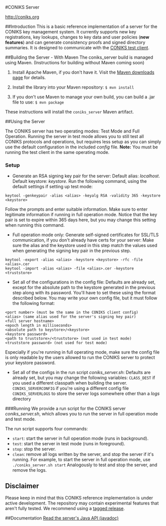 #CONIKS Server

http://coniks.org

##Introduction
This is a basic reference implementation of a server for the CONIKS key management system. It currently supports new key registrations, key lookups, changes to key data and user policies (**new features**) and can generate consistency proofs and signed directory summaries. It is designed to communicate with the [CONIKS test client](https://github.com/coniks-sys/coniks-java/tree/master/coniks_test_client).

##Building the Server - With Maven
The coniks_server build is managed using Maven. (Instructions for building without Maven coming soon)

1) Install Apache Maven, if you don't have it. Visit the [Maven downloads page](https://maven.apache.org/download.cgi) for details.

2) Install the library into your Maven repository:
```$ mvn install```

3) If you don't use Maven to manage your own build, you can build a .jar file to use:
```$ mvn package```

These instructions will install the ``coniks_server`` Maven artifact.

##Using the Server

The CONIKS server has two operating modes: Test Mode and Full Operation. 
Running the server in test mode allows you to still test all CONIKS protocols and operations,
but requires less setup as you can simply use the default configuration in the included *config* file.
**Note:** You must be running the test client in the same operating mode.

### Setup
- Generate an RSA signing key pair for the server:
Default alias: *localhost*. Default keystore: *keystore*.
Run the following command, using the default settings if setting up test mode:
```
keytool -genkeypair -alias <alias> -keyalg RSA -validity 365 -keystore <keystore>
```
Follow the prompts and enter suitable information. Make sure to enter legitimate information if running
in full operation mode. Notice that the key pair is set to expire within 365 days here, but you may 
change this setting when running this command.
- Full operation mode only: Generate self-signed certificates for SSL/TLS communication, 
if you don't already have certs for your server:
Make sure the alias and the keystore used in this step match the values used when generating the 
signing key pair in the previous step.
```
keytool -export -alias <alias> -keystore <keystore> -rfc -file <alias>.cer
keytool -import -alias <alias> -file <alias>.cer -keystore <truststore>
```
- Set all of the configurations in the config file:
Defaults are already set, except for the absolute path to the keystore generated in the 
previous step along with its password. You'll have to set these using the format
described below.
You may write your own config file, but it must follow the following format:
```
<port number> (must be the same in the CONIKS client config)
<alias> (same alias used for the server's signing key pair)
<full server hostname>
<epoch length in milliseconds>
<absolute path to keystore>/<keystore>
<keystore password>
<path to truststore>/<truststore> (not used in test mode)
<truststore password> (not used for test mode)
```
Especially if you're running in full operating mode, make sure the config file is only readable 
by the users allowed to run the CONIKS server to protect your keystore password.
- Set all of the configs in the run script *coniks_server.sh*:
Defaults are already set, but you may change the following variables:
```CLASS_DEST``` if you used a different classpath when building the server.
```CONIKS_SERVERCONFIG``` if you're using a different config file
```CONIKS_SERVERLOGS``` to store the server logs somewhere other than a *logs* directory

###Running
We provide a run script for the CONIKS server *coniks_server.sh*, which allows you to run the server in
full operation mode and test mode.

The run script supports four commands: 
- ```start```: start the server in full operation mode (runs in background).
- ```test```: start the server in test mode (runs in foreground).
- ```stop```: stop the server.
- ```clean```: remove all logs written by the server, and stop the server if it's running.
For example, to start the server in full operation mode, use
```./coniks_server.sh start```
Analogously to test and stop the server, and remove the logs.

## Disclaimer
Please keep in mind that this CONIKS reference implementation is under active development. The repository may contain experimental features that aren't fully tested. We recommend using a [tagged release](https://github.com/coniks-sys/coniks-java/releases).

##Documentation
[Read the server's Java API (javadoc)](https://coniks-sys.github.io/coniks-java/org/coniks/coniks_server/package-summary.html)
